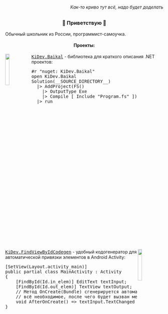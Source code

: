 <h6 align="right">Как-то криво тут всё, надо будет доделать</h6>
<h3 align="center">🦊 Приветствую 🦊</h3>
<p>Обычный школьник из России, программист-самоучка.</p>
<h4 align="center">Проекты:</h4>
<img src="https://baikal-safari.com/images/%D0%B8%D0%BD%D1%82%D0%B5%D1%80%D0%B0%D0%BA%D1%82%D0%B8%D0%B2%D0%BD%D0%B0%D1%8F%20%D0%BA%D0%B0%D1%80%D1%82%D0%B0%20%D0%BE%D1%82%D0%B4%D1%8B%D1%85%D0%B0%20%D0%BD%D0%B0%20%D0%B1%D0%B0%D0%B9%D0%BA%D0%B0%D0%BB%D0%B5.png" width="16%" align="left"><a href="https://github.com/KirillAldashkin/KiDev.Baikal"><tt>KiDev.Baikal</tt></a> - библиотека для краткого описания .NET проектов:
<pre lang="fs">
#r "nuget: KiDev.Baikal"
open KiDev.Baikal
Solution(__SOURCE_DIRECTORY__)
  |> AddProject(FS()
    |> OutputType Exe
    |> Compile [ Include "Program.fs" ])
  |> run
</pre>
<br clear="left"/>
<img src="https://logodix.com/logo/2165371.png" width="16%" align="right"><a href="https://github.com/KirillAldashkin/FindViewByIdCodeGen"><tt>KiDev.FindViewByIdCodegen</tt></a> - удобный кодогенератор для автоматической привязки элементов в Android Activity:
<pre lang="cs">
[SetView(Layout.activity_main)]
public partial class MainActivity : Activity
{
    [FindById(Id.in_elem)] EditText textInput;
    [FindById(Id.out_elem)] TextView textOutput;
    // Метод OnCreate(Bundle) сгенерируется автоматически и привяжет 
    // всё необходимое, после чего будет вызван метод AfterOnCreate() 
    void AfterOnCreate() => textInput.TextChanged += (_, _) => textOutput.Text = textOutput.Text;
}
</pre>
